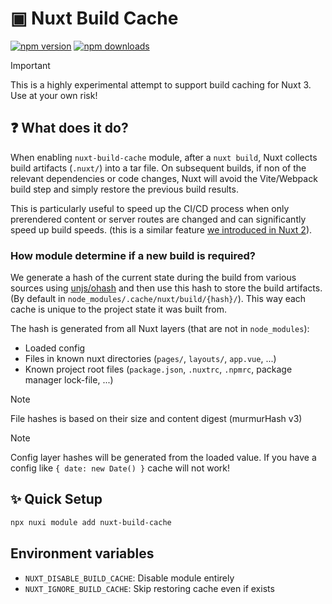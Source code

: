 # ▣ Nuxt Build Cache

<!-- automd:badges -->

[![npm version](https://flat.badgen.net/npm/v/nuxt-build-cache)](https://npmjs.com/package/nuxt-build-cache)
[![npm downloads](https://flat.badgen.net/npm/dm/nuxt-build-cache)](https://npmjs.com/package/nuxt-build-cache)

<!-- /automd -->

> [!IMPORTANT]
> This is a highly experimental attempt to support build caching for Nuxt 3. Use at your own risk!

## ❓ What does it do?

When enabling `nuxt-build-cache` module, after a `nuxt build`, Nuxt collects build artifacts (`.nuxt/`) into a tar file. On subsequent builds, if non of the relevant dependencies or code changes, Nuxt will avoid the Vite/Webpack build step and simply restore the previous build results.

This is particularly useful to speed up the CI/CD process when only prerendered content or server routes are changed and can significantly speed up build speeds. (this is a similar feature [we introduced in Nuxt 2](https://nuxt.com/blog/nuxt-static-improvements)).

### How module determine if a new build is required?

We generate a hash of the current state during the build from various sources using [unjs/ohash](https://github.com/unjs/ohash) and then use this hash to store the build artifacts. (By default in `node_modules/.cache/nuxt/build/{hash}/`). This way each cache is unique to the project state it was built from.

The hash is generated from all Nuxt layers (that are not in `node_modules`):

- Loaded config
- Files in known nuxt directories (`pages/`, `layouts/`, `app.vue`, ...)
- Known project root files (`package.json`, `.nuxtrc`, `.npmrc`, package manager lock-file, ...)

> [!NOTE]
> File hashes is based on their size and content digest (murmurHash v3)

> [!NOTE]
> Config layer hashes will be generated from the loaded value.
> If you have a config like `{ date: new Date() }` cache will not work!

## ✨ Quick Setup

```sh
npx nuxi module add nuxt-build-cache
```

## Environment variables

- `NUXT_DISABLE_BUILD_CACHE`: Disable module entirely
- `NUXT_IGNORE_BUILD_CACHE`: Skip restoring cache even if exists
